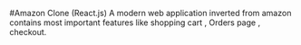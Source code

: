 #Amazon Clone (React.js)
A modern web application inverted from amazon contains most important features like shopping cart , Orders page , checkout.
